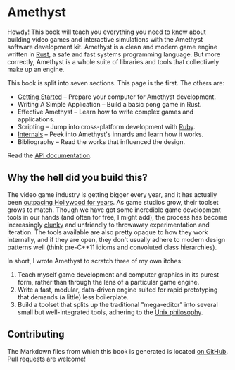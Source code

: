 # Amethyst

Howdy! This book will teach you everything you need to know about building video games and interactive simulations with the Amethyst software development kit. Amethyst is a clean and modern game engine written in [Rust][rs], a safe and fast systems programming language. But more correctly, Amethyst is a whole suite of libraries and tools that collectively make up an engine.

[rs]: https://www.rust-lang.org/

This book is split into seven sections. This page is the first. The others are:

* [Getting Started][gs] – Prepare your computer for Amethyst development.
* Writing A Simple Application – Build a basic pong game in Rust.
* Effective Amethyst – Learn how to write complex games and applications.
* Scripting – Jump into cross-platform development with [Ruby][rb].
* [Internals][in] – Peek into Amethyst's innards and learn how it works.
* Bibliography – Read the works that influenced the design.

[gs]: ./getting_started.html
[rb]: https://www.ruby-lang.org/
[in]: ./internals.html

Read the [API documentation][ad].

[ad]: https://github.com/ebkalderon/amethyst/doc/index.html

## Why the hell did you build this?

The video game industry is getting bigger every year, and it has actually been [outpacing Hollywood for years][hw]. As game studios grow, their toolset grows to match. Though we have got some incredible game development tools in our hands (and often for free, I might add), the process has become increasingly [clunky][ue] and unfriendly to throwaway experimentation and iteration. The tools available are also pretty opaque to how they work internally, and if they are open, they don't usually adhere to modern design patterns well (think pre-C++11 idioms and convoluted class hierarchies).

[hw]: https://www.quora.com/Who-makes-more-money-Hollywood-or-the-video-game-industry
[ue]: http://cdn.dbolical.com/videos/engines/1/1/456/Unreal_Engine_4_Features_Trailer_--_GDC_2014.mp4.jpg

In short, I wrote Amethyst to scratch three of my own itches:

1. Teach myself game development and computer graphics in its purest form,
   rather than through the lens of a particular game engine.
2. Write a fast, modular, data-driven engine suited for rapid prototyping that
   demands (a little) less boilerplate.
3. Build a toolset that splits up the traditional "mega-editor" into several
   small but well-integrated tools, adhering to the [Unix philosophy][up].

[up]: https://en.wikipedia.org/wiki/Unix_philosophy

## Contributing

The Markdown files from which this book is generated is located [on GitHub][md]. Pull requests are welcome!

[md]: https://github.com/ebkalderon/amethyst/tree/master/book/src

